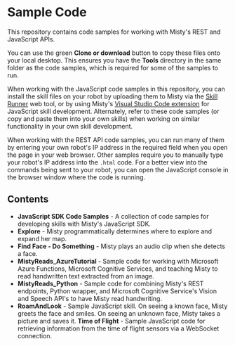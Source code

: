 # Sample Code

This repository contains code samples for working with Misty's REST and JavaScript APIs.

You can use the green __Clone or download__ button to copy these files onto your local desktop. This ensures you have the **Tools** directory in the same folder as the code samples, which is required for some of the samples to run. 

When working with the JavaScript code samples in this repository, you can install the skill files on your robot by uploading them to Misty via the [Skill Runner](http://sdk.mistyrobotics.com/skill-runner/) web tool, or by using Misty's [Visual Studio Code extension](https://docs.mistyrobotics.com/tools-&-apps/plugins-&-extensions/misty-skills-extension/) for JavaScript skill development. Alternately, refer to these code samples (or copy and paste them into your own skills) when working on similar functionality in your own skill development.

When working with the REST API code samples, you can run many of them by entering your own robot's IP address in the required field when you open the page in your web browser. Other samples require you to manually type your robot's IP address into the `.html` code. For a better view into the commands being sent to your robot, you can open the JavaScript console in the browser window where the code is running.

## Contents

* **JavaScript SDK Code Samples** - A collection of code samples for developing skills with Misty's JavaScript SDK.
* **Explore** - Misty programmatically determines where to explore and expand her map.
* **Find Face - Do Something** - Misty plays an audio clip when she detects a face.
* **MistyReads_AzureTutorial** - Sample code for working with Microsoft Azure Functions, Microsoft Cognitive Services, and teaching Misty to read handwritten text extracted from an image.
* **MistyReads_Python** - Sample code for combining Misty's REST endpoints, Python wrapper, and Microsoft Cognitive Service's Vision and Speech API's to have Misty read handwriting.
* **RoamAndLook** - Sample JavaScript skill. On seeing a known face, Misty greets the face and smiles. On seeing an unknown face, Misty takes a picture and saves it.
**Time of Flight** - Sample JavaScript code for retrieving information from the time of flight sensors via a WebSocket connection.
